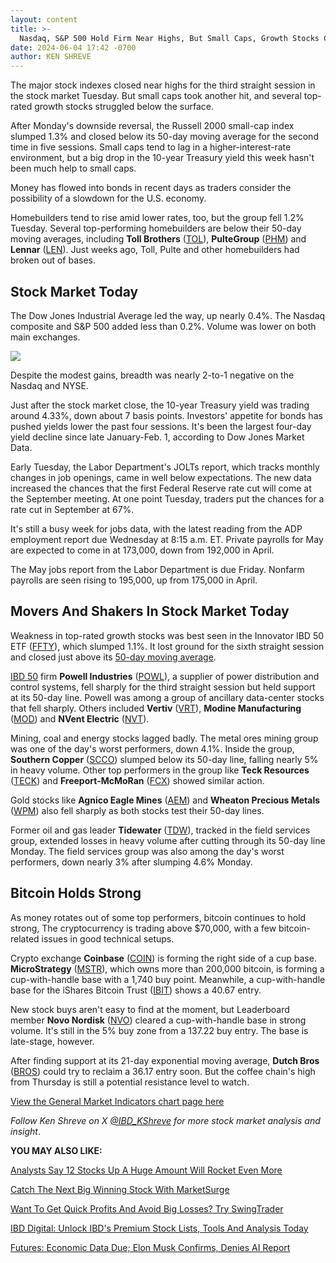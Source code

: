 ```yaml
---
layout: content
title: >-
  Nasdaq, S&P 500 Hold Firm Near Highs, But Small Caps, Growth Stocks Come Under Pressure
date: 2024-06-04 17:42 -0700
author: KEN SHREVE
---
```






The major stock indexes closed near highs for the third straight session in the stock market Tuesday. But small caps took another hit, and several top-rated growth stocks struggled below the surface.




After Monday's downside reversal, the Russell 2000 small-cap index slumped 1.3% and closed below its 50-day moving average for the second time in five sessions. Small caps tend to lag in a higher-interest-rate environment, but a big drop in the 10-year Treasury yield this week hasn't been much help to small caps.


Money has flowed into bonds in recent days as traders consider the possibility of a slowdown for the U.S. economy.


Homebuilders tend to rise amid lower rates, too, but the group fell 1.2% Tuesday. Several top-performing homebuilders are below their 50-day moving averages, including **Toll Brothers** ([TOL](https://research.investors.com/quote.aspx?symbol=TOL)), **PulteGroup** ([PHM](https://research.investors.com/quote.aspx?symbol=PHM)) and **Lennar** ([LEN](https://research.investors.com/quote.aspx?symbol=LEN)). Just weeks ago, Toll, Pulte and other homebuilders had broken out of bases.


Stock Market Today
------------------


The Dow Jones Industrial Average led the way, up nearly 0.4%. The Nasdaq composite and S&P 500 added less than 0.2%. Volume was lower on both main exchanges.


![](https://www.investors.com/wp-content/uploads/2024/06/MP06424.jpg)


Despite the modest gains, breadth was nearly 2-to-1 negative on the Nasdaq and NYSE.


Just after the stock market close, the 10-year Treasury yield was trading around 4.33%, down about 7 basis points. Investors' appetite for bonds has pushed yields lower the past four sessions. It's been the largest four-day yield decline since late January-Feb. 1, according to Dow Jones Market Data.


Early Tuesday, the Labor Department's JOLTs report, which tracks monthly changes in job openings, came in well below expectations. The new data increased the chances that the first Federal Reserve rate cut will come at the September meeting. At one point Tuesday, traders put the chances for a rate cut in September at 67%.


It's still a busy week for jobs data, with the latest reading from the ADP employment report due Wednesday at 8:15 a.m. ET. Private payrolls for May are expected to come in at 173,000, down from 192,000 in April.


The May jobs report from the Labor Department is due Friday. Nonfarm payrolls are seen rising to 195,000, up from 175,000 in April.


Movers And Shakers In Stock Market Today
----------------------------------------


Weakness in top-rated growth stocks was best seen in the Innovator IBD 50 ETF ([FFTY](https://research.investors.com/quote.aspx?symbol=FFTY)), which slumped 1.1%. It lost ground for the sixth straight session and closed just above its [50-day moving average](https://www.investors.com/how-to-invest/investors-corner/50-day-moving-average-identifies-buy-sell-signals/).


[IBD 50](https://research.investors.com/stock-lists/ibd-50/) firm **Powell Industries** ([POWL](https://research.investors.com/quote.aspx?symbol=POWL)), a supplier of power distribution and control systems, fell sharply for the third straight session but held support at its 50-day line. Powell was among a group of ancillary data-center stocks that fell sharply. Others included **Vertiv** ([VRT](https://research.investors.com/quote.aspx?symbol=VRT)), **Modine Manufacturing** ([MOD](https://research.investors.com/quote.aspx?symbol=MOD)) and **NVent Electric** ([NVT](https://research.investors.com/quote.aspx?symbol=NVT)).


Mining, coal and energy stocks lagged badly. The metal ores mining group was one of the day's worst performers, down 4.1%. Inside the group, **Southern Copper** ([SCCO](https://research.investors.com/quote.aspx?symbol=SCCO)) slumped below its 50-day line, falling nearly 5% in heavy volume. Other top performers in the group like **Teck Resources** ([TECK](https://research.investors.com/quote.aspx?symbol=TECK)) and **Freeport-McMoRan** ([FCX](https://research.investors.com/quote.aspx?symbol=FCX)) showed similar action.


Gold stocks like **Agnico Eagle Mines** ([AEM](https://research.investors.com/quote.aspx?symbol=AEM)) and **Wheaton Precious Metals** ([WPM](https://research.investors.com/quote.aspx?symbol=WPM)) also fell sharply as both stocks test their 50-day lines.


Former oil and gas leader **Tidewater** ([TDW](https://research.investors.com/quote.aspx?symbol=TDW)), tracked in the field services group, extended losses in heavy volume after cutting through its 50-day line Monday. The field services group was also among the day's worst performers, down nearly 3% after slumping 4.6% Monday.


Bitcoin Holds Strong
--------------------


As money rotates out of some top performers, bitcoin continues to hold strong, The cryptocurrency is trading above $70,000, with a few bitcoin-related issues in good technical setups.


Crypto exchange **Coinbase** ([COIN](https://research.investors.com/quote.aspx?symbol=COIN)) is forming the right side of a cup base. **MicroStrategy** ([MSTR](https://research.investors.com/quote.aspx?symbol=MSTR)), which owns more than 200,000 bitcoin, is forming a cup-with-handle base with a 1,740 buy point. Meanwhile, a cup-with-handle base for the iShares Bitcoin Trust ([IBIT](https://research.investors.com/quote.aspx?symbol=IBIT)) shows a 40.67 entry.


New stock buys aren't easy to find at the moment, but Leaderboard member **Novo Nordisk** ([NVO](https://research.investors.com/quote.aspx?symbol=NVO)) cleared a cup-with-handle base in strong volume. It's still in the 5% buy zone from a 137.22 buy entry. The base is late-stage, however.


After finding support at its 21-day exponential moving average, **Dutch Bros** ([BROS](https://research.investors.com/quote.aspx?symbol=BROS)) could try to reclaim a 36.17 entry soon. But the coffee chain's high from Thursday is still a potential resistance level to watch.


[View the General Market Indicators chart page here](https://www.investors.com/wp-content/uploads/2024/06/DailyGMI_060424.pdf)


*Follow Ken Shreve on X [@IBD\_KShreve](https://www.x.com/IBD_KShreve) for more stock market analysis and insight*.


**YOU MAY ALSO LIKE:**


[Analysts Say 12 Stocks Up A Huge Amount Will Rocket Even More](https://www.investors.com/etfs-and-funds/sectors/sp500-analysts-stocks-with-huge-gains-will-go-higher/)


[Catch The Next Big Winning Stock With MarketSurge](https://marketsurge.investors.com/)


[Want To Get Quick Profits And Avoid Big Losses? Try SwingTrader](https://www.investors.com/product/swingtrader/?artProdLink=Swingtrader)


[IBD Digital: Unlock IBD's Premium Stock Lists, Tools And Analysis Today](https://www.investors.com/product/ibd-digital/?artProdLink=IBD_Digital)


[Futures: Economic Data Due; Elon Musk Confirms, Denies AI Report](https://www.investors.com/market-trend/stock-market-today/dow-jones-futures-economic-data-elon-musk-ai-chips-tesla-nvidia-lacks-coattails/)




